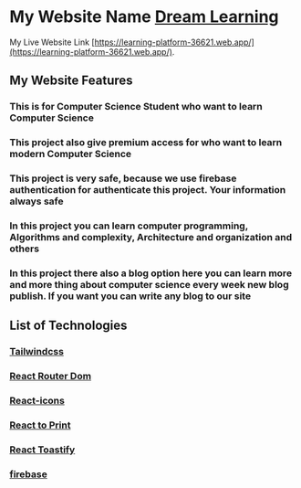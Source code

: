 # My Website Name [Dream Learning](https://learning-platform-36621.web.app/)

My Live Website Link [https://learning-platform-36621.web.app/](https://learning-platform-36621.web.app/).

## My Website Features

### This is for Computer Science Student who want to learn Computer Science

### This project also give premium access for who want to learn modern Computer Science

### This project is very safe, because we use firebase authentication for authenticate this project. Your information always safe

### In this project you can learn computer programming, Algorithms and complexity, Architecture and organization and others

### In this project there also a blog option here you can learn more and more thing about computer science every week new blog publish. If you want you can write any blog to our site

## List of Technologies

### [Tailwindcss](https://tailwindcss.com/)

### [React Router Dom](https://reactrouter.com/en/main)

### [React-icons](https://react-icons.github.io/react-icons/)

### [React to Print](https://www.npmjs.com/package/react-to-print)

### [React Toastify](https://www.npmjs.com/package/react-toastify)

### [firebase](https://console.firebase.google.com/)
